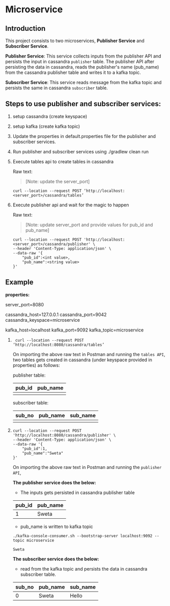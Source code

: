# Microservice

## Introduction

This project consists to two microservices, **Publisher Service** and **Subscriber Service**.

**Publisher Service**: This service collects inputs from the publisher API and persists the input in cassandra `publisher` table. The publisher API after persisting the data in cassandra, reads the publisher's name (pub_name) from the cassandra publisher table and writes it to a kafka topic.

**Subscriber Service**: This service reads message from the kafka topic and persists the same in cassandra `subscriber` table.

## Steps to use publisher and subscriber services:

1. setup cassandra (create keyspace)
2. setup kafka (create kafka topic)
3. Update the properties in default.properties file for the publisher and subscriber services.
4. Run publisher and subscriber services using ./gradlew clean run
5. Execute tables api to create tables in cassandra 
    
    Raw text: 
    >[Note: update the server_port]
    
    ```
    curl --location --request POST ‘http://localhost:<server_port>/cassandra/tables’
    ```
    
6. Execute publisher api and wait for the magic to happen
    
    
    Raw text: 
    >[Note: update server_port and provide values for pub_id and pub_name]
    
    ```
    curl --location --request POST 'http://localhost:<server_port>/cassandra/publisher' \
    --header 'Content-Type: application/json' \
    --data-raw '{
        "pub_id":<int value>,
        "pub_name":<string value>
    }'
    ```


## Example

**properties:**

server_port=8080

cassandra_host=127.0.0.1
cassandra_port=9042
cassandra_keyspace=microservice

kafka_host=localhost
kafka_port=9092
kafka_topic=microservice

1. ```
    curl --location --request POST ‘http://localhost:8080/cassandra/tables’
    ```

    On importing the above raw text in Postman and running the `tables API`, two tables gets created in cassandra (under keyspace provided in properties) as follows:
    
    publisher table:
    
    |pub_id|pub_name|
    |------|--------|
    |       |       |
    
    subscriber table:
    
    |sub_no|pub_name|sub_name|
    |------|--------|--------|
    |       |       |        |
    
2.  ```
    curl --location --request POST 'http://localhost:8080/cassandra/publisher' \
    --header 'Content-Type: application/json' \
    --data-raw '{
        "pub_id":1,
        "pub_name":"Sweta"
    }'
    ```
    
    On importing the above raw text in Postman and running the `publisher API`,
    
    **The publisher service does the below:**
    
    - The inputs gets persisted in cassandra publisher table
    
    
    |pub_id|pub_name|
    |------|--------|
    |1|Sweta|
    
    - pub_name is written to kafka topic
    
    ```
    ./kafka-console-consumer.sh --bootstrap-server localhost:9092 --topic microservice
  
    Sweta
    ```
    
    **The subscriber service does the below:**
    
    - read from the kafka topic and persists the data in cassandra subscriber table.
    
    |sub_no|pub_name|sub_name|
    |------|--------|--------|
    |0|Sweta|Hello|
    
